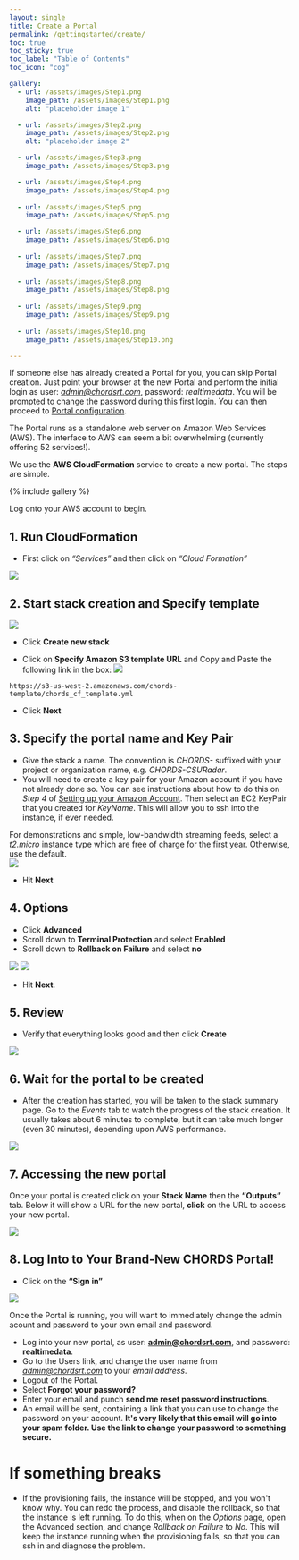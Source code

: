 ```yaml
---
layout: single
title: Create a Portal
permalink: /gettingstarted/create/
toc: true
toc_sticky: true
toc_label: "Table of Contents"
toc_icon: "cog"

gallery:
  - url: /assets/images/Step1.png
    image_path: /assets/images/Step1.png
    alt: "placeholder image 1"

  - url: /assets/images/Step2.png
    image_path: /assets/images/Step2.png
    alt: "placeholder image 2"

  - url: /assets/images/Step3.png
    image_path: /assets/images/Step3.png

  - url: /assets/images/Step4.png
    image_path: /assets/images/Step4.png
    
  - url: /assets/images/Step5.png
    image_path: /assets/images/Step5.png

  - url: /assets/images/Step6.png
    image_path: /assets/images/Step6.png
    
  - url: /assets/images/Step7.png
    image_path: /assets/images/Step7.png
    
  - url: /assets/images/Step8.png
    image_path: /assets/images/Step8.png
   
  - url: /assets/images/Step9.png
    image_path: /assets/images/Step9.png
  
  - url: /assets/images/Step10.png
    image_path: /assets/images/Step10.png

---
```


If someone else has already created a Portal for you, you can skip Portal creation. Just point
your browser at the new Portal and perform the initial login as user: <em>admin@chordsrt.com</em>, 
password: <em>realtimedata</em>. You will be prompted to change the password during this first login.
You can then proceed to [Portal configuration]({{site.baseurl}}/admin).

The Portal runs as a standalone web server on Amazon Web Services (AWS). 
The interface to AWS can seem a bit overwhelming (currently offering 52
services!).

We use the **AWS CloudFormation** service to create a new portal. The steps are
simple.

<!--Gallery of picture instructions. This can be moved anywhere.-->
{% include gallery %}


Log onto your AWS account to begin.

## 1. Run CloudFormation

* First click on <em>“Services”</em> and then click on <em>“Cloud Formation”</em> 

<img  class="img-responsive" src="{{ site.baseurl }}/assets/images/Step1.png"> <!--Using liquid to set path for images.-->
      
## 2. Start stack creation and Specify template 

<img  class="img-responsive" src="{{ site.baseurl }}/assets/images/Step2.png"><!--Using liquid to set path for images.-->

* Click **Create new stack**

* Click on **Specify Amazon S3 template URL** and Copy and Paste the following link in the box:
<img  class="img-responsive" src="{{ site.baseurl }}/assets/images/Step3.png"><!--Using liquid to set path for images.-->

``
https://s3-us-west-2.amazonaws.com/chords-template/chords_cf_template.yml
``

* Click **Next**


## 3. Specify the portal name and Key Pair

* Give the stack a name. The convention is _CHORDS-_ suffixed with your project or organization name, e.g. _CHORDS-CSURadar_.
* You will need to create a key pair for your Amazon account if you have not already done so. You can see instructions about how to do this on _Step 4_ of [Setting up your Amazon Account](http://ncar.github.io/chords/aws.html).
Then select an EC2 KeyPair that you created for *KeyName*. This will allow you to ssh into the instance, if ever needed.

For demonstrations and simple, low-bandwidth streaming feeds, select a _t2.micro_ instance type which are free of charge for the first
year. Otherwise, use the default.  
<img  class="img-responsive" src="{{ site.baseurl }}/assets/images/Step4.png"> <!--Using liquid to set path for images.-->


* Hit **Next**

## 4. Options

* Click **Advanced**
* Scroll down to **Terminal Protection** and select **Enabled**
* Scroll down to **Rollback on Failure** and select **no**

<img  class="img-responsive" src="{{ site.baseurl }}/assets/images/Step5.png"><!--Using liquid to set path for images.-->
<img  class="img-responsive" src="{{ site.baseurl }}/assets/images/Step6.png"><!--Using liquid to set path for images.-->

* Hit **Next**.

## 5. Review

* Verify that everything looks good and then click **Create**

<img  class="img-responsive" src="{{ site.baseurl }}/assets/images/Step7.png"><!--Using liquid to set path for images.-->

## 6. Wait for the portal to be created
* After the creation has started, you will be taken 
to the stack summary page. Go to the *Events* tab to watch the progress 
of the stack creation. It usually takes about 6 minutes to complete, but it can take 
much longer (even 30 minutes), depending upon AWS performance.


<img  class="img-responsive" src="{{ site.baseurl }}/assets/images/Step8.png"><!--Using liquid to set path for images.-->

## 7. Accessing the new portal

Once your portal is created click on your **Stack Name** then the **“Outputs”** tab. Below it will show a URL for the new portal, **click** on the URL to access your new portal.

<img  class="img-responsive" src="{{ site.baseurl }}/assets/images/Step9.png"><!--Using liquid to set path for images.-->

## 8. Log Into to Your Brand-New CHORDS Portal!
* Click on the **“Sign in”** 


<img  class="img-responsive" src="{{ site.baseurl }}/assets/images/Step10.png"><!--Using liquid to set path for images.-->

Once the Portal is running, you will want to immediately change the admin acount and password to your
own email and password.

* Log into your new portal, as user: **admin@chordsrt.com**, and password: **realtimedata**.
* Go to the Users link, and change the user name from *admin@chordsrt.com* 
  to your *email address*.
* Logout of the Portal.
* Select **Forgot your password?**
* Enter your email and punch **send me reset password instructions**. 
* An email will be sent, containing a link that you can use to change the password on your account. **It's very likely that this email will go into your spam folder. Use the link to change your password to something secure.**

# If something breaks
* If the provisioning fails, the instance will be stopped, and you won\'t know why. You can redo the process, 
and disable the rollback, so that the instance is left running. To do this, when on the *Options* page, 
open the Advanced section, and change _Rollback on Failure_ to *No*. This will
keep the instance running when the provisioning fails, so that you can ssh in and diagnose the problem.
